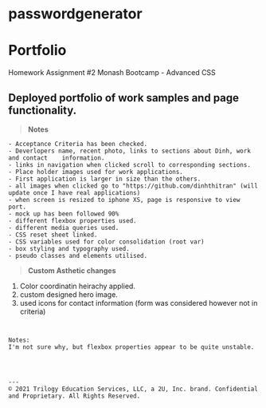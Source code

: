 # passwordgenerator
# Portfolio
Homework Assignment #2 Monash Bootcamp - Advanced CSS


## Deployed portfolio of work samples and page functionality.


>**Notes**
```
- Acceptance Criteria has been checked.
- Deverlopers name, recent photo, links to sections about Dinh, work and contact    information.
- links in navigation when clicked scroll to corresponding sections.
- Place holder images used for work applications.
- First application is larger in size than the others.
- all images when clicked go to "https://github.com/dinhthitran" (will update once I have real applications)
- when screen is resized to iphone XS, page is responsive to view port.
- mock up has been followed 90%
- different flexbox properties used.
- different media queries used.
- CSS reset sheet linked.
- CSS variables used for color consolidation (root var)
- box styling and typography used.
- pseudo classes and elements utilised.

```

>**Custom Asthetic changes**

1. Color coordinatin heirachy applied.
2. custom designed hero image.
3. used icons for contact information (form was considered however not in criteria)
```


Notes:
I'm not sure why, but flexbox properties appear to be quite unstable. 




---
© 2021 Trilogy Education Services, LLC, a 2U, Inc. brand. Confidential and Proprietary. All Rights Reserved.
